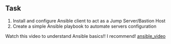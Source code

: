 ## Task
1. Install and configure Ansible client to act as a Jump Server/Bastion Host
2. Create a simple Ansible playbook to automate servers configuration

Watch this video to understand Ansible basics!! I recommend!
[ansible_video](https://www.youtube.com/watch?v=3RiVKs8GHYQ&list=PLT98CRl2KxKEUHie1m24-wkyHpEsa4Y70)